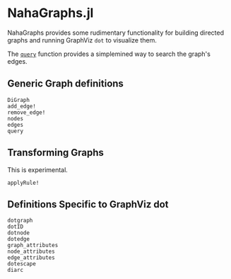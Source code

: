 # NahaGraphs.jl

NahaGraphs provides some rudimentary functionality for building
directed graphs and running GraphViz `dot` to visualize them.

The [`query`](@ref) function provides a simplemined way to search the
graph's edges.

## Generic Graph definitions

```@docs
DiGraph
add_edge!
remove_edge!
nodes
edges
query
```

## Transforming Graphs

This is experimental.

```@docs
applyRule!
```


## Definitions Specific to GraphViz dot

```@docs
dotgraph
dotID
dotnode
dotedge
graph_attributes
node_attributes
edge_attributes
dotescape
diarc
```

